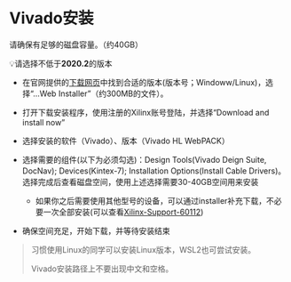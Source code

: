 # Vivado安装

请确保有足够的磁盘容量。（约40GB）

💡请选择不低于**2020.2**的版本

* 在官网提供的[下载网页](https://www.xilinx.com/support/download/index.html/content/xilinx/en/downloadNav/vivado-design-tools/archive.html)中找到合适的版本(版本号；Windoww/Linux)，选择“...Web Installer”（约300MB的文件）。

* 打开下载安装程序，使用注册的Xilinx账号登陆，并选择“Download and install now”
* 选择安装的软件（Vivado）、版本（Vivado HL WebPACK）
* 选择需要的组件(以下为必须勾选)：Design Tools(Vivado Deign Suite, DocNav); Devices(Kintex-7); Installation Options(Install Cable Drivers)。选择完成后查看磁盘空间，使用上述选择需要30-40GB空间用来安装
  * 如果你之后需要使用其他型号的设备，可以通过installer补充下载，不必要一次全部安装(可以查看[Xilinx-Support-60112](https://support.xilinx.com/s/article/60112))
* 确保空间充足，开始下载，并等待安装结束

> 习惯使用Linux的同学可以安装Linux版本，WSL2也可尝试安装。
>
> Vivado安装路径上不要出现中文和空格。